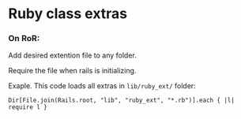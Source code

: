 # Ruby class extras

### On RoR:
Add desired extention file to any folder.

Require the file when rails is initializing.

Exaple. This code loads all extras in `lib/ruby_ext/` folder:

    Dir[File.join(Rails.root, "lib", "ruby_ext", "*.rb")].each { |l| require l }

